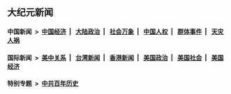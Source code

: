 ## 大纪元新闻

#### 中国新闻 &nbsp;>&nbsp; [中国经济](indexes/ncid283/README.md?12290045) &nbsp;| &nbsp; [大陆政治](indexes/ncid277/README.md?12290045) &nbsp;| &nbsp; [社会万象](indexes/ncid282/README.md?12290045) &nbsp;| &nbsp; [中国人权](indexes/ncid278/README.md?12290045) &nbsp;| &nbsp; [群体事件](indexes/ncid279/README.md?12290045) &nbsp;| &nbsp; [天灾人祸](indexes/ncid280/README.md?12290045)

#### 国际新闻 &nbsp;>&nbsp; [美中关系](indexes/nf1412576/README.md?12290045) &nbsp;| &nbsp; [台湾新闻](indexes/ncid1349361/README.md?12290045) &nbsp;| &nbsp; [香港新闻](indexes/ncid1349362/README.md?12290045) &nbsp;| &nbsp; [美国政治](indexes/ncid1078159/README.md?12290045) &nbsp;| &nbsp; [美国社会](indexes/ncid1078160/README.md?12290045) &nbsp;| &nbsp; [美国经济](indexes/ncid1078158/README.md?12290045)

#### 特别专题 &nbsp;>&nbsp; [中共百年历史](https://github.com/epoch-news/epoch-special/blob/master/README.md?12290045)  
